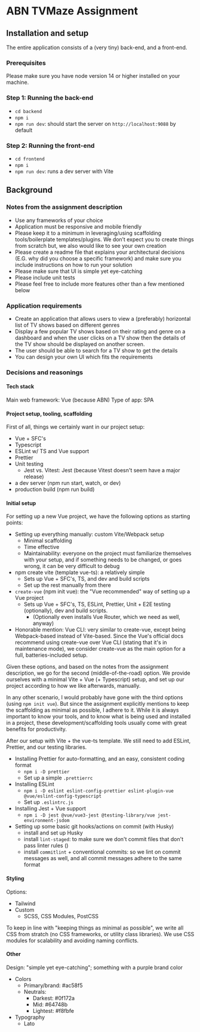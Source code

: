 # ABN TVMaze Assignment

## Installation and setup

The entire application consists of a (very tiny) back-end, and a front-end.

### Prerequisites

Please make sure you have node version 14 or higher installed on your machine.

### Step 1: Running the back-end

- `cd backend`
- `npm i`
- `npm run dev`: should start the server on `http://localhost:9088` by default

### Step 2: Running the front-end

- `cd frontend`
- `npm i`
- `npm run dev`: runs a dev server with Vite

## Background

### Notes from the assignment description

- Use any frameworks of your choice
- Application must be responsive and mobile friendly
- Please keep it to a minimum in leveraging/using scaffolding tools/boilerplate
  templates/plugins. We don’t expect you to create things from scratch but, we also
  would like to see your own creation
- Please create a readme file that explains your architectural decisions (E.G. why did
  you choose a specific framework) and make sure you include instructions on how to
  run your solution
- Please make sure that UI is simple yet eye-catching
- Please include unit tests
- Please feel free to include more features other than a few mentioned below

### Application requirements

- Create an application that allows users to view a (preferably) horizontal list of TV shows based
  on different genres
- Display a few popular TV shows based on their rating and genre on a dashboard
  and when the user clicks on a TV show then the details of the TV show should be displayed on another screen.
- The user should be able to search for a TV show to get the details
- You can design your own UI which fits the requirements

### Decisions and reasonings

#### Tech stack

Main web framework: Vue (because ABN)
Type of app: SPA

#### Project setup, tooling, scaffolding

First of all, things we certainly want in our project setup:

- Vue + SFC's
- Typescript
- ESLint w/ TS and Vue support
- Prettier
- Unit testing
  - Jest vs. Vitest: Jest (because Vitest doesn't seem have a major release)
- a dev server (npm run start, watch, or dev)
- production build (npm run build)

#### Initial setup

For setting up a new Vue project, we have the following options as starting points:

- Setting up everything manually: custom Vite/Webpack setup
  - Minimal scaffolding
  - Time effective
  - Maintainability: everyone on the project must familiarize themselves with your setup, and if something needs to be
    changed, or goes wrong, it can be very difficult to debug
- npm create vite (template vue-ts): a relatively simple
  - Sets up Vue + SFC's, TS, and dev and build scripts
  - Set up the rest manually from there
- `create-vue` (npm init vue): the "Vue recommended" way of setting up a Vue project
  - Sets up Vue + SFC's, TS, ESLint, Prettier, Unit + E2E testing (optionally), dev and build scripts.
    - (Optionally even installs Vue Router, which we need as well, anyway)
- Honorable mention: Vue CLI: very similar to create-vue, except being Webpack-based instead of Vite-based. Since the
  Vue's official docs recommend using create-vue over Vue CLI (stating that it's in maintenance mode), we consider
  create-vue as the main option for a full, batteries-included setup.

Given these options, and based on the notes from the assignment description, we go for the second (middle-of-the-road)
option. We provide ourselves with a minimal Vite + Vue (+ Typescript) setup, and set up our project according to how
we like afterwards, manually.

In any other scenario, I would probably have gone with the third options (using `npm init vue`). But since the
assignment explicitly mentions to keep the scaffolding as minimal as possible, I adhere to it. While it is always
important to know your tools, and to know what is being used and installed in a project, these development/scaffolding
tools usually come with great benefits for productivity.

After our setup with Vite + the vue-ts template. We still need to add ESLint, Prettier, and our testing libraries.

- Installing Prettier for auto-formatting, and an easy, consistent coding format
  - `npm i -D prettier`
  - Set up a simple `.prettierrc`
- Installing ESLint
  - `npm i -D eslint eslint-config-prettier eslint-plugin-vue @vue/eslint-config-typescript`
  - Set up `.eslintrc.js`
- Installing Jest + Vue support
  - `npm i -D jest @vue/vue3-jest @testing-library/vue jest-environment-jsdom`
- Setting up some basic git hooks/actions on commit (with Husky)
  - install and set up Husky
  - install `lint-staged`: to make sure we don't commit files that don't pass linter rules ()
  - install `commitlint` + conventional commits: so we lint on commit messages as well, and all commit messages adhere to
    the same format

#### Styling

Options:

- Tailwind
- Custom
  - SCSS, CSS Modules, PostCSS

To keep in line with "keeping things as minimal as possible", we write all CSS
from stratch (no CSS frameworks, or utility class libraries). We use CSS modules
for scalability and avoiding naming conflicts.

#### Other

Design: "simple yet eye-catching"; something with a purple brand color

- Colors
  - Primary/brand: #ac58f5
  - Neutrals:
    - Darkest: #0f172a
    - Mid: #64748b
    - Lightest: #f8fbfe
- Typography
  - Lato
